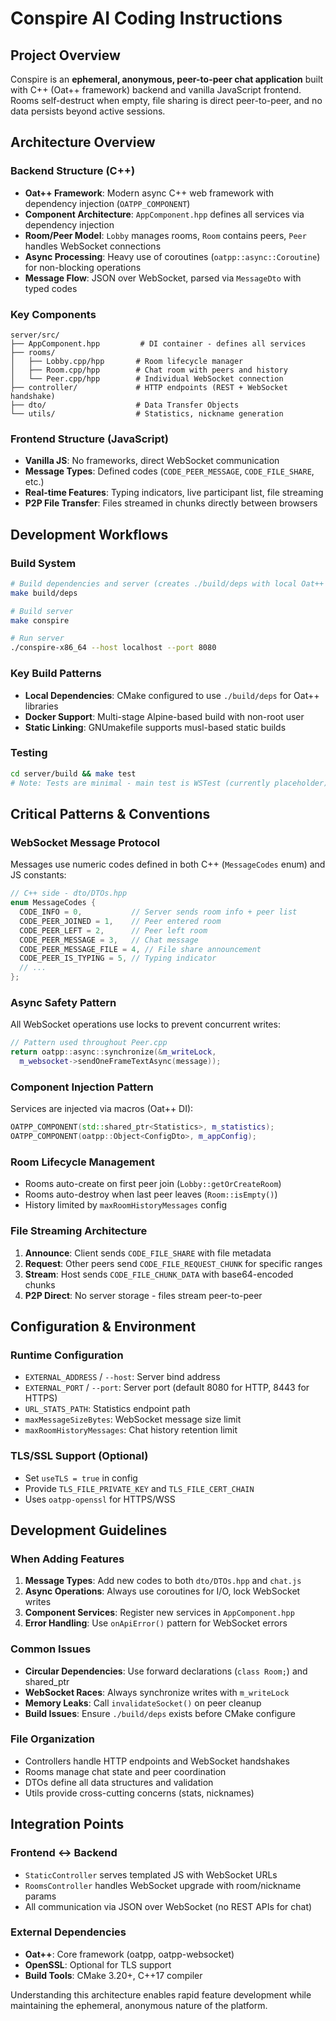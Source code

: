 # Conspire AI Coding Instructions

## Project Overview
Conspire is an **ephemeral, anonymous, peer-to-peer chat application** built with C++ (Oat++ framework) backend and vanilla JavaScript frontend. Rooms self-destruct when empty, file sharing is direct peer-to-peer, and no data persists beyond active sessions.

## Architecture Overview

### Backend Structure (C++)
- **Oat++ Framework**: Modern async C++ web framework with dependency injection (`OATPP_COMPONENT`)
- **Component Architecture**: `AppComponent.hpp` defines all services via dependency injection
- **Room/Peer Model**: `Lobby` manages rooms, `Room` contains peers, `Peer` handles WebSocket connections
- **Async Processing**: Heavy use of coroutines (`oatpp::async::Coroutine`) for non-blocking operations
- **Message Flow**: JSON over WebSocket, parsed via `MessageDto` with typed codes

### Key Components
```
server/src/
├── AppComponent.hpp         # DI container - defines all services
├── rooms/
│   ├── Lobby.cpp/hpp       # Room lifecycle manager
│   ├── Room.cpp/hpp        # Chat room with peers and history
│   └── Peer.cpp/hpp        # Individual WebSocket connection
├── controller/             # HTTP endpoints (REST + WebSocket handshake)
├── dto/                    # Data Transfer Objects
└── utils/                  # Statistics, nickname generation
```

### Frontend Structure (JavaScript)
- **Vanilla JS**: No frameworks, direct WebSocket communication
- **Message Types**: Defined codes (`CODE_PEER_MESSAGE`, `CODE_FILE_SHARE`, etc.)
- **Real-time Features**: Typing indicators, live participant list, file streaming
- **P2P File Transfer**: Files streamed in chunks directly between browsers

## Development Workflows

### Build System
```bash
# Build dependencies and server (creates ./build/deps with local Oat++ build)
make build/deps

# Build server
make conspire

# Run server
./conspire-x86_64 --host localhost --port 8080
```

### Key Build Patterns
- **Local Dependencies**: CMake configured to use `./build/deps` for Oat++ libraries
- **Docker Support**: Multi-stage Alpine-based build with non-root user
- **Static Linking**: GNUmakefile supports musl-based static builds

### Testing
```bash
cd server/build && make test
# Note: Tests are minimal - main test is WSTest (currently placeholder)
```

## Critical Patterns & Conventions

### WebSocket Message Protocol
Messages use numeric codes defined in both C++ (`MessageCodes` enum) and JS constants:
```cpp
// C++ side - dto/DTOs.hpp
enum MessageCodes {
  CODE_INFO = 0,           // Server sends room info + peer list
  CODE_PEER_JOINED = 1,    // Peer entered room
  CODE_PEER_LEFT = 2,      // Peer left room
  CODE_PEER_MESSAGE = 3,   // Chat message
  CODE_PEER_MESSAGE_FILE = 4, // File share announcement
  CODE_PEER_IS_TYPING = 5, // Typing indicator
  // ...
};
```

### Async Safety Pattern
All WebSocket operations use locks to prevent concurrent writes:
```cpp
// Pattern used throughout Peer.cpp
return oatpp::async::synchronize(&m_writeLock,
  m_websocket->sendOneFrameTextAsync(message));
```

### Component Injection Pattern
Services are injected via macros (Oat++ DI):
```cpp
OATPP_COMPONENT(std::shared_ptr<Statistics>, m_statistics);
OATPP_COMPONENT(oatpp::Object<ConfigDto>, m_appConfig);
```

### Room Lifecycle Management
- Rooms auto-create on first peer join (`Lobby::getOrCreateRoom`)
- Rooms auto-destroy when last peer leaves (`Room::isEmpty()`)
- History limited by `maxRoomHistoryMessages` config

### File Streaming Architecture
1. **Announce**: Client sends `CODE_FILE_SHARE` with file metadata
2. **Request**: Other peers send `CODE_FILE_REQUEST_CHUNK` for specific ranges
3. **Stream**: Host sends `CODE_FILE_CHUNK_DATA` with base64-encoded chunks
4. **P2P Direct**: No server storage - files stream peer-to-peer

## Configuration & Environment

### Runtime Configuration
- `EXTERNAL_ADDRESS` / `--host`: Server bind address
- `EXTERNAL_PORT` / `--port`: Server port (default 8080 for HTTP, 8443 for HTTPS)
- `URL_STATS_PATH`: Statistics endpoint path
- `maxMessageSizeBytes`: WebSocket message size limit
- `maxRoomHistoryMessages`: Chat history retention limit

### TLS/SSL Support (Optional)
- Set `useTLS = true` in config
- Provide `TLS_FILE_PRIVATE_KEY` and `TLS_FILE_CERT_CHAIN`
- Uses `oatpp-openssl` for HTTPS/WSS

## Development Guidelines

### When Adding Features
1. **Message Types**: Add new codes to both `dto/DTOs.hpp` and `chat.js`
2. **Async Operations**: Always use coroutines for I/O, lock WebSocket writes
3. **Component Services**: Register new services in `AppComponent.hpp`
4. **Error Handling**: Use `onApiError()` pattern for WebSocket errors

### Common Issues
- **Circular Dependencies**: Use forward declarations (`class Room;`) and shared_ptr
- **WebSocket Races**: Always synchronize writes with `m_writeLock`
- **Memory Leaks**: Call `invalidateSocket()` on peer cleanup
- **Build Issues**: Ensure `./build/deps` exists before CMake configure

### File Organization
- Controllers handle HTTP endpoints and WebSocket handshakes
- Rooms manage chat state and peer coordination
- DTOs define all data structures and validation
- Utils provide cross-cutting concerns (stats, nicknames)

## Integration Points

### Frontend ↔ Backend
- `StaticController` serves templated JS with WebSocket URLs
- `RoomsController` handles WebSocket upgrade with room/nickname params
- All communication via JSON over WebSocket (no REST APIs for chat)

### External Dependencies
- **Oat++**: Core framework (oatpp, oatpp-websocket)
- **OpenSSL**: Optional for TLS support
- **Build Tools**: CMake 3.20+, C++17 compiler

Understanding this architecture enables rapid feature development while maintaining the ephemeral, anonymous nature of the platform.
